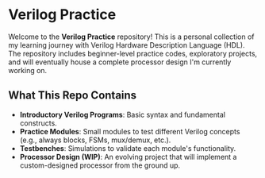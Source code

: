 # Verilog Practice

Welcome to the **Verilog Practice** repository! This is a personal collection of my learning journey with Verilog Hardware Description Language (HDL). The repository includes beginner-level practice codes, exploratory projects, and will eventually house a complete processor design I'm currently working on.

## What This Repo Contains

-  **Introductory Verilog Programs**: Basic syntax and fundamental constructs.
-  **Practice Modules**: Small modules to test different Verilog concepts (e.g., always blocks, FSMs, mux/demux, etc.).
-  **Testbenches**: Simulations to validate each module's functionality.
-  **Processor Design (WIP)**: An evolving project that will implement a custom-designed processor from the ground up.

